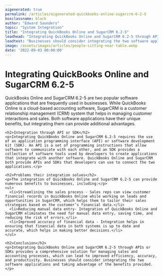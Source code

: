 ```yaml
---
aigenerated: true
permalink: /articles/aigenerated-quickbooks-online-sugarcrm-6-2-5
boxclassname: black
author: "Edward Saunders"
topic: "System Integration"
title: "Integrating QuickBooks Online and SugarCRM 6.2-5"
leadhead: "Integrating QuickBooks Online and SugarCRM 6.2-5 through APIs or SDKs provides a comprehensive solution for managing sales and accounting processes, which can lead to improved efficiency, accuracy, and productivity"
leadtext: "Businesses should consider integrating the two software applications and taking advantage of the benefits provided."
image: /assets/images/articles/people-sitting-near-table.webp
date: '2022-09-03 00:00:00'
---
```

<div class="arttext">    <h1>Integrating QuickBooks Online and SugarCRM 6.2-5</h1>
    <p>QuickBooks Online and SugarCRM 6.2-5 are two popular software applications that are frequently used in businesses. While QuickBooks Online is a cloud-based accounting software, SugarCRM is a customer relationship management (CRM) system that helps in managing customer interactions and sales. Both software applications have their unique benefits, but integrating them can provide additional advantages.</p>
    
    <h2>Integration through API or SDK</h2>
    <p>Integrating QuickBooks Online and SugarCRM 6.2-5 requires the use of an application programming interface (API) or software development kit (SDK). An API is a set of programming instructions that allow software to communicate with each other, and an SDK provides a collection of software tools used by developers to create applications that integrate with another software. QuickBooks Online and SugarCRM both provide APIs and SDKs that developers can use to connect the two applications.</p>

    <h2>Problems their integration solves</h2>
    <p>The integration of QuickBooks Online and SugarCRM 6.2-5 can provide numerous benefits to businesses, including:</p>
    <ul>
      <li>Streamlining the sales process - Sales reps can view customer financial records in QuickBooks Online while working on leads and opportunities in SugarCRM, which helps them to tailor their sales strategies based on the customer’s financial data.</li>
      <li>Reducing manual data entry- Integration of QuickBooks Online and SugarCRM eliminates the need for manual data entry, saving time, and reducing the risk of errors.</li>
      <li>Improved accuracy of financial data - Integration helps in ensuring that financial data in both systems is up to date and accurate, which helps in making better decisions.</li>
    </ul>

    <h2>Conclusion</h2>
    <p>Integrating QuickBooks Online and SugarCRM 6.2-5 through APIs or SDKs provides a comprehensive solution for managing sales and accounting processes, which can lead to improved efficiency, accuracy, and productivity. Businesses should consider integrating the two software applications and taking advantage of the benefits provided.</p>
</div>